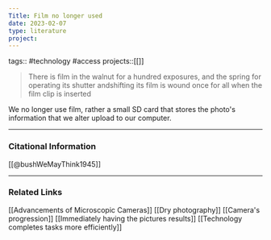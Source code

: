 ```yaml
---
Title: Film no longer used
date: 2023-02-07
type: literature
project:
---
```

tags:: #technology #access
projects::[[]]

> There is film in the walnut for a hundred exposures, and the spring for operating its shutter andshifting its film is wound once for all when the film clip is inserted

We no longer use film, rather a small SD card that stores the photo's information that we alter upload to our computer.

---
### Citational Information

[[@bushWeMayThink1945]]

---

### Related Links

[[Advancements of Microscopic Cameras]]
[[Dry photography]]
[[Camera's progression]]
[[Immediately having the pictures results]]
[[Technology completes tasks more efficiently]]